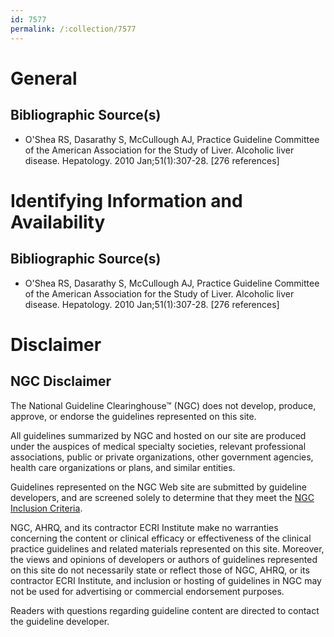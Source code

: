 ```yaml
---
id: 7577
permalink: /:collection/7577
---
```


# General

## Bibliographic Source(s)

- O'Shea RS, Dasarathy S, McCullough AJ, Practice Guideline Committee of the American Association for the Study of Liver. Alcoholic liver disease. Hepatology. 2010 Jan;51(1):307-28. [276 references]

# Identifying Information and Availability

## Bibliographic Source(s)

- O'Shea RS, Dasarathy S, McCullough AJ, Practice Guideline Committee of the American Association for the Study of Liver. Alcoholic liver disease. Hepatology. 2010 Jan;51(1):307-28. [276 references]

# Disclaimer

## NGC Disclaimer

The National Guideline Clearinghouse™ (NGC) does not develop, produce, approve, or endorse the guidelines represented on this site.

All guidelines summarized by NGC and hosted on our site are produced under the auspices of medical specialty societies, relevant professional associations, public or private organizations, other government agencies, health care organizations or plans, and similar entities.

Guidelines represented on the NGC Web site are submitted by guideline developers, and are screened solely to determine that they meet the [NGC Inclusion Criteria](/help-and-about/summaries/inclusion-criteria).

NGC, AHRQ, and its contractor ECRI Institute make no warranties concerning the content or clinical efficacy or effectiveness of the clinical practice guidelines and related materials represented on this site. Moreover, the views and opinions of developers or authors of guidelines represented on this site do not necessarily state or reflect those of NGC, AHRQ, or its contractor ECRI Institute, and inclusion or hosting of guidelines in NGC may not be used for advertising or commercial endorsement purposes.

Readers with questions regarding guideline content are directed to contact the guideline developer.

